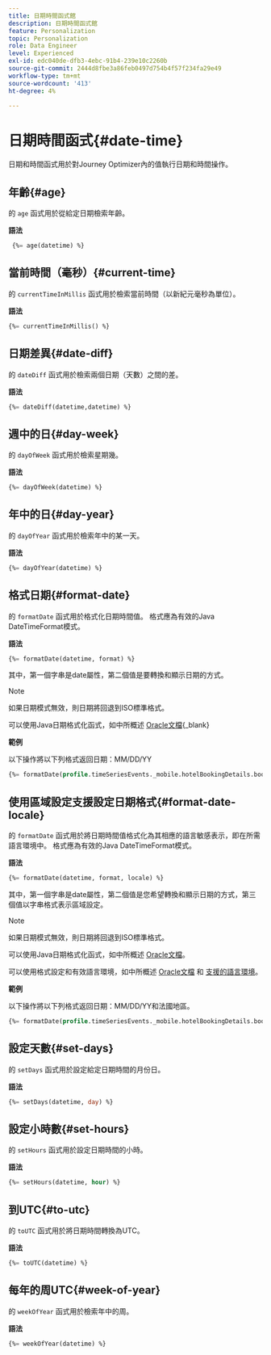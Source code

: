 ```yaml
---
title: 日期時間函式館
description: 日期時間函式館
feature: Personalization
topic: Personalization
role: Data Engineer
level: Experienced
exl-id: edc040de-dfb3-4ebc-91b4-239e10c2260b
source-git-commit: 2444d8fbe3a86feb0497d754b4f57f234fa29e49
workflow-type: tm+mt
source-wordcount: '413'
ht-degree: 4%

---
```


# 日期時間函式{#date-time}

日期和時間函式用於對Journey Optimizer內的值執行日期和時間操作。

## 年齡{#age}

的 `age` 函式用於從給定日期檢索年齡。

**語法**

```sql
 {%= age(datetime) %}
```

<!--
**Example**

The following operation gets the value of the identity map for the key `example@example.com`.

```sql
 {%= age(datetime) %}
```
-->

## 當前時間（毫秒）{#current-time}

的 `currentTimeInMillis` 函式用於檢索當前時間（以新紀元毫秒為單位）。

**語法**

```sql
{%= currentTimeInMillis() %}
```

<!--
**Example**

The following operation gets all the keys for the map `identityMap`.

```sql
{%= keys(identityMap) %}
```
-->

## 日期差異{#date-diff}

的 `dateDiff` 函式用於檢索兩個日期（天數）之間的差。

**語法**

```sql
{%= dateDiff(datetime,datetime) %}
```

<!--
**Example**

The following operation gets all the values for the map `identityMap`.

```sql
{%= values(identityMap) %}
```
-->


## 週中的日{#day-week}

的 `dayOfWeek` 函式用於檢索星期幾。

**語法**

```sql
{%= dayOfWeek(datetime) %}
```

<!--
**Example**

The following operation gets all the values for the map `identityMap`.

```sql
{%= values(identityMap) %}
```
-->

## 年中的日{#day-year}

的 `dayOfYear` 函式用於檢索年中的某一天。

**語法**

```sql
{%= dayOfYear(datetime) %}
```

<!--
**Example**

The following operation gets all the values for the map `identityMap`.

```sql
{%= values(identityMap) %}
```
-->

## 格式日期{#format-date}

的 `formatDate` 函式用於格式化日期時間值。 格式應為有效的Java DateTimeFormat模式。

**語法**

```sql
{%= formatDate(datetime, format) %}
```

其中，第一個字串是date屬性，第二個值是要轉換和顯示日期的方式。

>[!NOTE]
>
> 如果日期模式無效，則日期將回退到ISO標準格式。
>
> 可以使用Java日期格式化函式，如中所概述 [Oracle文檔](https://docs.oracle.com/javase/8/docs/api/java/time/format/DateTimeFormatter.html){_blank}

**範例**

以下操作將以下列格式返回日期：MM/DD/YY

```sql
{%= formatDate(profile.timeSeriesEvents._mobile.hotelBookingDetails.bookingDate, "MM/DD/YY") %}
```

## 使用區域設定支援設定日期格式{#format-date-locale}

的 `formatDate` 函式用於將日期時間值格式化為其相應的語言敏感表示，即在所需語言環境中。 格式應為有效的Java DateTimeFormat模式。

**語法**

```sql
{%= formatDate(datetime, format, locale) %}
```

其中，第一個字串是date屬性，第二個值是您希望轉換和顯示日期的方式，第三個值以字串格式表示區域設定。

>[!NOTE]
>
> 如果日期模式無效，則日期將回退到ISO標準格式。
>
> 可以使用Java日期格式化函式，如中所概述 [Oracle文檔](https://docs.oracle.com/javase/8/docs/api/java/time/format/DateTimeFormatter.html)。
>
> 可以使用格式設定和有效語言環境，如中所概述 [Oracle文檔](https://docs.oracle.com/javase/8/docs/api/java/util/Locale.html) 和 [支援的語言環境](https://www.oracle.com/java/technologies/javase/jdk11-suported-locales.html)。


**範例**

以下操作將以下列格式返回日期：MM/DD/YY和法國地區。

```sql
{%= formatDate(profile.timeSeriesEvents._mobile.hotelBookingDetails.bookingDate, "MM/DD/YY", "fr_FR") %}
```

## 設定天數{#set-days}

的 `setDays` 函式用於設定給定日期時間的月份日。

**語法**

```sql
{%= setDays(datetime, day) %}
```

<!--
**Example**

The following operation gets all the values for the map `identityMap`.

```sql
{%= values(identityMap) %}
```
-->

## 設定小時數{#set-hours}

的 `setHours` 函式用於設定日期時間的小時。

**語法**

```sql
{%= setHours(datetime, hour) %}
```

<!--
**Example**

The following operation gets all the values for the map `identityMap`.

```sql
{%= values(identityMap) %}
```
-->


## 到UTC{#to-utc}

的 `toUTC` 函式用於將日期時間轉換為UTC。


**語法**

```sql
{%= toUTC(datetime) %}
```

<!--
**Example**

The following operation gets all the values for the map `identityMap`.

```sql
{%= values(identityMap) %}
```
-->


## 每年的周UTC{#week-of-year}

的 `weekOfYear` 函式用於檢索年中的周。

**語法**

```sql
{%= weekOfYear(datetime) %}
```

<!--
**Example**

The following operation gets all the values for the map `identityMap`.

```sql
{%= values(identityMap) %}
```
-->